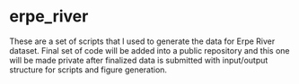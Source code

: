 # erpe_river

These are a set of scripts that I used to generate the data for Erpe River dataset. Final set of code will be added into a public repository and this one will be made private after finalized data is submitted with input/output structure for scripts and figure generation.
